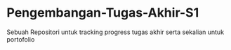 
# Pengembangan-Tugas-Akhir-S1
Sebuah Repositori untuk tracking progress tugas akhir serta sekalian untuk portofolio
